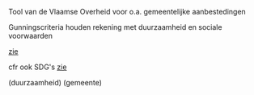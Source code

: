 Tool van de Vlaamse Overheid voor o.a. gemeentelijke aanbestedingen

Gunningscriteria houden rekening met duurzaamheid en sociale voorwaarden

[zie](https://www.mvoocriteria.be/nl)

cfr ook SDG's [zie](https://groenwaasmunster.github.io/gwdocs/Sustainable%20Development%20Goals.html)

(duurzaamheid) (gemeente)



